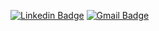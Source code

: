 [![Linkedin Badge](https://img.shields.io/badge/-LinkedIn-6633cc?style=flat-square&logo=Linkedin&logoColor=white&link=https://https://www.linkedin.com/in/jo%C3%A3o-augusto-oliveira-15b018238/)](https://www.linkedin.com/in/jo%C3%A3o-augusto-oliveira-15b018238/)
[![Gmail Badge](https://img.shields.io/badge/-joaoaugusto311016@gmail.com-6633cc?style=flat-square&logo=Gmail&logoColor=white&link=mailto:joaoaugusto311016@gmail.com)](mailto:joaoaugusto311016@gmail.com)


